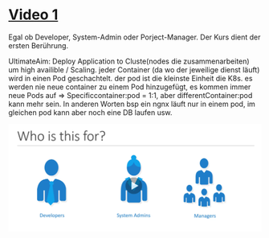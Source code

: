 # [Video 1](https://www.udemy.com/course/learn-kubernetes/learn/lecture/9703196#overview)


Egal ob Developer, System-Admin oder Porject-Manager. Der Kurs dient der ersten Berührung.

UltimateAim: Deploy Application to Cluste(nodes die zusammenarbeiten) um high availible / Scaling. jeder Container (da wo der jeweilige dienst läuft) wird in einen Pod geschachtelt. der pod ist die kleinste Einheit die K8s. es werden nie neue container zu einem Pod hinzugefügt, es kommen immer neue Pods auf => Specificcontainer:pod = 1:1, aber differentContainer:pod kann mehr sein. In anderen Worten bsp ein ngnx läuft nur in einem pod, im gleichen pod kann aber noch eine DB laufen usw.

![BeispielImages](./img/1.png)
